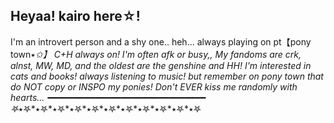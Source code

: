 Heyaa! kairo here☆! 
------------------------------------------------------------------------------
I'm an introvert person and a shy one.. heh... 
always playing on pt【pony town٭*✩】
C+H always on! I'm often afk or busy,, 
My fandoms are crk, alnst, MW, MD, and the oldest are the genshine and HH! 
I'm interested in cats and books! 
always listening to music! 
but remember on pony town that do NOT copy or INSPO my ponies! 
Don't EVER kiss me randomly with hearts... 
━━━━━━━━━━━━━━━━━━━━━━━━━━━━━━
𖤐*٭𖤐*٭𖤐*٭𖤐*٭𖤐*٭𖤐*٭𖤐*٭𖤐*٭𖤐*٭𖤐*٭𖤐*٭𖤐
